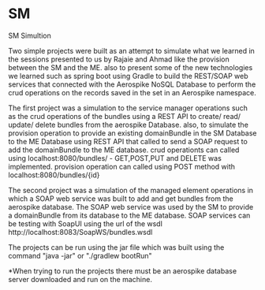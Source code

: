 # SM
SM Simultion

Two simple projects were built as an attempt to simulate what we learned in the sessions presented to us by Rajaie and Ahmad 
like the provision between the SM and the ME. also to present some of the new technologies we learned such as spring boot 
using Gradle to build the REST/SOAP web services that connected with the Aerospike NoSQL Database to perform the crud operations
on the records saved in the set in an Aerospike namespace.

The first project was a simulation to the service manager operations such as the crud operations of the bundles using a REST API 
to create/ read/ update/ delete bundles from the aerospike Database. also, to simulate the provision operation to provide an existing 
domainBundle in the SM Database to the ME Database using REST API that called to send a SOAP request to add the domainBundle to the ME database.
crud operationts can called using localhost:8080/bundles/ - GET,POST,PUT and DELETE was implemented.
provision operation can called using POST method with localhost:8080/bundles/{id}

The second project was a simulation of the managed element operations in which a SOAP web service was built to add and get bundles 
from the aerospike database. The SOAP web service was used by the SM to provide a domainBundle from its database to the ME database.
SOAP services can be testing with SoapUI using the url of the wsdl http://localhost:8083/SoapWS/bundles.wsdl

The projects can be run using the jar file which was built using the command "java -jar" or "./gradlew bootRun"

*When trying to run the projects there must be an aerospike database server downloaded and run on the machine.

